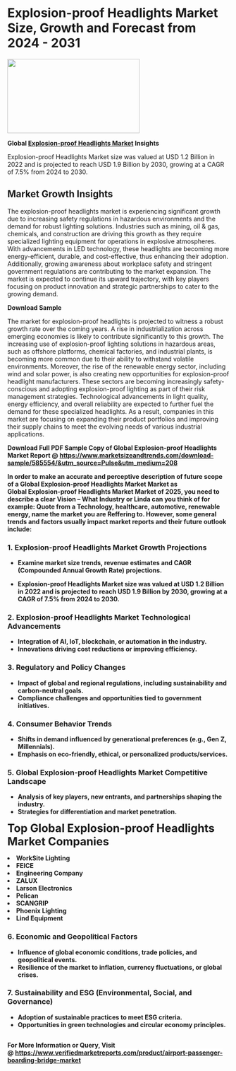 <H1>Explosion-proof Headlights Market Size, Growth and Forecast from 2024 - 2031</H1><img class="aligncenter size-medium wp-image-584254" src="https://thirdeyenews.in/wp-content/uploads/2024/09/Global-Market-Research-300x168.jpeg" alt="" width="300" height="168" /><p><strong>Global&nbsp;<a href="https://www.marketsizeandtrends.com/download-sample/585554/&amp;utm_source=Pulse&amp;utm_medium=208">Explosion-proof Headlights Market</a> Insights</strong></p><p>Explosion-proof Headlights Market size was valued at USD 1.2 Billion in 2022 and is projected to reach USD 1.9 Billion by 2030, growing at a CAGR of 7.5% from 2024 to 2030.</p><p><h2>Market Growth Insights</h2> <p>The explosion-proof headlights market is experiencing significant growth due to increasing safety regulations in hazardous environments and the demand for robust lighting solutions. Industries such as mining, oil & gas, chemicals, and construction are driving this growth as they require specialized lighting equipment for operations in explosive atmospheres. With advancements in LED technology, these headlights are becoming more energy-efficient, durable, and cost-effective, thus enhancing their adoption. Additionally, growing awareness about workplace safety and stringent government regulations are contributing to the market expansion. The market is expected to continue its upward trajectory, with key players focusing on product innovation and strategic partnerships to cater to the growing demand.</p> <p><strong>Download Sample</strong></p> <p>The market for explosion-proof headlights is projected to witness a robust growth rate over the coming years. A rise in industrialization across emerging economies is likely to contribute significantly to this growth. The increasing use of explosion-proof lighting solutions in hazardous areas, such as offshore platforms, chemical factories, and industrial plants, is becoming more common due to their ability to withstand volatile environments. Moreover, the rise of the renewable energy sector, including wind and solar power, is also creating new opportunities for explosion-proof headlight manufacturers. These sectors are becoming increasingly safety-conscious and adopting explosion-proof lighting as part of their risk management strategies. Technological advancements in light quality, energy efficiency, and overall reliability are expected to further fuel the demand for these specialized headlights. As a result, companies in this market are focusing on expanding their product portfolios and improving their supply chains to meet the evolving needs of various industrial applications. <p><strong></p><p><span class=""><strong>Download Full PDF Sample Copy of Global Explosion-proof Headlights Market Report</strong> @ <a href="https://www.marketsizeandtrends.com/download-sample/585554/&amp;utm_source=Pulse&amp;utm_medium=208" target="_blank">https://www.marketsizeandtrends.com/download-sample/585554/&amp;utm_source=Pulse&amp;utm_medium=208</a></span></p><p>In order to make an accurate and perceptive description of future scope of a Global&nbsp;Explosion-proof Headlights Market Market as Global&nbsp;Explosion-proof Headlights Market Market of 2025, you need to describe a clear Vision &ndash; What Industry or Linda can you think of for example: Quote from a Technology, healthcare, automotive, renewable energy, name the market you are Reffering to. However, some general trends and factors usually impact market reports and their future outlook include:</p><h3>1.&nbsp;<strong>Explosion-proof Headlights Market Growth Projections</strong></h3><ul><li>Examine market size trends, revenue estimates and CAGR (Compounded Annual Growth Rate) projections.</li><li><p>Explosion-proof Headlights Market size was valued at USD 1.2 Billion in 2022 and is projected to reach USD 1.9 Billion by 2030, growing at a CAGR of 7.5% from 2024 to 2030.</p></li></ul><h3>2.&nbsp;<strong>Explosion-proof Headlights Market Technological Advancements</strong></h3><ul><li>Integration of AI, IoT, blockchain, or automation in the industry.</li><li>Innovations driving cost reductions or improving efficiency.</li></ul><h3>3.&nbsp;<strong>Regulatory and Policy Changes</strong></h3><ul><li>Impact of global and regional regulations, including sustainability and carbon-neutral goals.</li><li>Compliance challenges and opportunities tied to government initiatives.</li></ul><h3>4.&nbsp;<strong>Consumer Behavior Trends</strong></h3><ul><li>Shifts in demand influenced by generational preferences (e.g., Gen Z, Millennials).</li><li>Emphasis on eco-friendly, ethical, or personalized products/services.</li></ul><h3>5.&nbsp;<strong>Global Explosion-proof Headlights Market Competitive Landscape</strong></h3><ul><li>Analysis of key players, new entrants, and partnerships shaping the industry.</li><li>Strategies for differentiation and market penetration.</li></ul><p data-pm-slice="1 1 []"><span style="color: inherit; font-family: inherit; font-size: 25px;">Top Global Explosion-proof Headlights Market Companies</span></p><div class="" data-test-id=""><p><li>WorkSite Lighting</li><li> FEICE</li><li> Engineering Company</li><li> ZALUX</li><li> Larson Electronics</li><li> Pelican</li><li> SCANGRIP</li><li> Phoenix Lighting</li><li> Lind Equipment</li></p></div><h3>6.&nbsp;<strong>Economic and Geopolitical Factors</strong></h3><ul><li>Influence of global economic conditions, trade policies, and geopolitical events.</li><li>Resilience of the market to inflation, currency fluctuations, or global crises.</li></ul><h3>7.&nbsp;<strong>Sustainability and ESG (Environmental, Social, and Governance)</strong></h3><ul><li>Adoption of sustainable practices to meet ESG criteria.</li><li>Opportunities in green technologies and circular economy principles.</li></ul><h2><strong style="font-size: 14px;">For More Information or Query, Visit @&nbsp;</strong><a style="background-color: #ffffff; font-size: 14px;" href="https://www.marketsizeandtrends.com/report/explosion-proof-headlights-market/" target="_blank">https://www.verifiedmarketreports.com/product/airport-passenger-boarding-bridge-market</a></h2>

